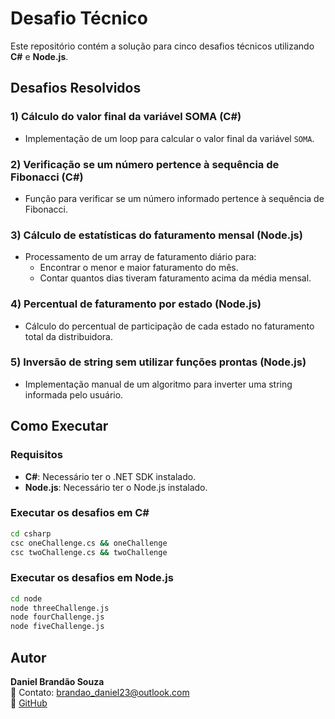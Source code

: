 # Desafio Técnico

Este repositório contém a solução para cinco desafios técnicos utilizando **C#** e **Node.js**.

## Desafios Resolvidos

### 1) Cálculo do valor final da variável SOMA (C#)
- Implementação de um loop para calcular o valor final da variável `SOMA`.

### 2) Verificação se um número pertence à sequência de Fibonacci (C#)
- Função para verificar se um número informado pertence à sequência de Fibonacci.

### 3) Cálculo de estatísticas do faturamento mensal (Node.js)
- Processamento de um array de faturamento diário para:
  - Encontrar o menor e maior faturamento do mês.
  - Contar quantos dias tiveram faturamento acima da média mensal.

### 4) Percentual de faturamento por estado (Node.js)
- Cálculo do percentual de participação de cada estado no faturamento total da distribuidora.

### 5) Inversão de string sem utilizar funções prontas (Node.js)
- Implementação manual de um algoritmo para inverter uma string informada pelo usuário.

## Como Executar

### Requisitos
- **C#**: Necessário ter o .NET SDK instalado.
- **Node.js**: Necessário ter o Node.js instalado.

### Executar os desafios em C#
```bash
cd csharp
csc oneChallenge.cs && oneChallenge
csc twoChallenge.cs && twoChallenge
```

### Executar os desafios em Node.js
```bash
cd node
node threeChallenge.js
node fourChallenge.js
node fiveChallenge.js
```

## Autor
**Daniel Brandão Souza**  
📧 Contato: brandao_daniel23@outlook.com  
🔗 [GitHub](https://github.com/BrandaoDan)

